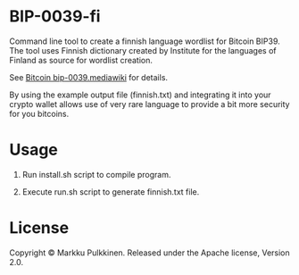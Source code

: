 # BIP-0039-fi
Command line tool to create a finnish language wordlist for Bitcoin BIP39. The tool uses Finnish dictionary created by Institute for the languages of Finland as source for wordlist creation.

See [Bitcoin bip-0039.mediawiki](https://github.com/bitcoin/bips/blob/master/bip-0039.mediawiki) for details.

By using the example output file (finnish.txt) and integrating it into your crypto wallet allows use of very rare language to provide a bit more security for you bitcoins.    

# Usage

1. Run install.sh script to compile program.

2. Execute run.sh script to generate finnish.txt file.

# License
Copyright © Markku Pulkkinen. Released under the Apache license, Version 2.0.
